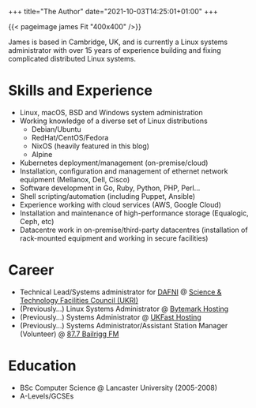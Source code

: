 +++
title="The Author"
date="2021-10-03T14:25:01+01:00"
+++

{{< pageimage james Fit "400x400" />}}

James is based in Cambridge, UK, and is currently a Linux systems administrator
with over 15 years of experience building and fixing complicated distributed
Linux systems.

# Skills and Experience

- Linux, macOS, BSD and Windows system administration
- Working knowledge of a diverse set of Linux distributions
  - Debian/Ubuntu
  - RedHat/CentOS/Fedora
  - NixOS (heavily featured in this blog)
  - Alpine
- Kubernetes deployment/management (on-premise/cloud)
- Installation, configuration and management of ethernet network equipment (Mellanox, Dell,
  Cisco)
- Software development in Go, Ruby, Python, PHP, Perl…
- Shell scripting/automation (including Puppet, Ansible)
- Experience working with cloud services (AWS, Google Cloud)
- Installation and maintenance of high-performance storage (Equalogic, Ceph, etc)
- Datacentre work in on-premise/third-party datacentres (installation of
  rack-mounted equipment and working in secure facilities)

# Career

- Technical Lead/Systems administrator for [DAFNI](https://dafni.ac.uk) @ [Science & Technology Facilities Council (UKRI)](https://www.ukri.org)
- (Previously…) Linux Systems Administrator @ [Bytemark Hosting](https://bytemark.co.uk)
- (Previously…) Systems Administrator @ [UKFast Hosting](https://ukfast.co.uk)
- (Previously…) Systems Administrator/Assistant Station Manager
  (Volunteer) @ [87.7 Bailrigg FM](https://bailriggfm.co.uk)

# Education

- BSc Computer Science @ Lancaster University (2005-2008)
- A-Levels/GCSEs
